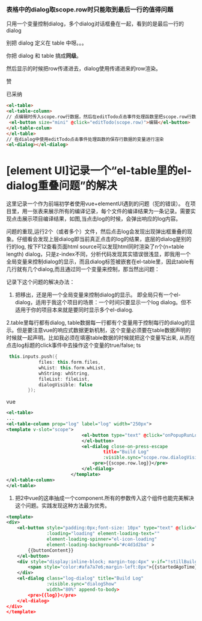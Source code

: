 ###  表格中的dialog取scope.row时只能取到最后一行的值得问题

只用一个变量控制dialog，多个dialog对话框叠在一起，看到的是最后一行的dialog

别把 dialog 定义在 table 中呀。。。

你把 dialog 和 table 搞成**同级**。

然后显示的时候把row传递进去，dialog使用传递进来的row渲染。

 赞

 已采纳

~~~html
<el-table>
<el-table-column>
// 点编辑时传入scope.row行数据，然后在editTodo点击事件处理函数里把scope.row行数据保存在变量中
 <el-button size="mini" @click="editTodo(scope.row)">编辑</el-button>
</el-table-colum>
</el-table>
// 在dialog中使用editTodo点击事件处理函数的保存行数据的变量进行渲染
<el-dialog></el-dialog>
~~~



# [element UI]记录一个“el-table里的el-dialog重叠问题”的解决

这里记录一个作为前端初学者使用vue+elementUI遇到的问题（犯的错误）。
在项目里，用一张表来展示所有的编译记录，每个文件的编译结果为一条记录。需要实现点击展示项目编译结果，如图,当点击log的时候，会弹出响应的log内容。

问题的重现,运行2个（或者多个）文件，然后点击log会发现出现弹出框重叠的现象。仔细看会发现上层dialog即当前真正点击的log的结果，底层的dialog是别的行的log, 按下F12查看页面html source可以发现html同时渲染了n个(n=table length) dialog，只是z-index不同，分析代码发现其实错误很浅显，即我用一个全局变量来控制dialog的显示，而且dialog标签被嵌套在el-table里，因此table有几行就有几个dialog,而且通过同一个变量来控制，那当然出问题：



记录下这个问题的解决办法：

1. 把<el-dialog>移出<el-table>，还是用一个全局变量来控制dialog的显示。 即全局只有一个el-dialog，适用于我这个项目的场景：一个时间只要显示一个log dialog。但不适用于你的项目本来就是要同时显示多个el-dialog.

2.table里每行都有dialog, table数据每一行都有个变量用于控制每行的dialog的显示。但是要注意vue的响应式数据更新机制，这个变量必须要在table数据声明的时候就一起声明。比如我必须在填塞table数据的时候就把这个变量写出来, 从而在点击log标题的click事件中去操作这个变量的true/false;
ts



```kotlin
 this.inputs.push({
            files: this.form.files,
            whList: this.form.whList,
            whString: whString,
            fileList: fileList,
            dialogVisible: false
        });
```

vue



```xml
<el-table>
...
<el-table-column prop="log" label="log" width="250px">
<template v-slot="scope">
                            <el-button type="text" @click="onPopupRunLog(scope.row)">{{scope.row.fullDisplayName}}
                            </el-button>
                            <el-dialog close-on-press-escape
                                    title="Build Log"
                                    :visible.sync="scope.row.dialogVisible" width="80%">
                                <pre>{{scope.row.log}}</pre>
                            </el-dialog>
                        </template>
</el-table-column>
</el-table>
```

1. 把2中vue的这串抽成一个component.所有的参数传入这个组件也能完美解决这个问题。实践发现这种方法最为优秀。



```xml
<template>
<div>
    <el-button style="padding:0px;font-size: 10px" type="text" @click="popupBuildLog()"
               :loading="loading" element-loading-text=""
               element-loading-spinner="el-icon-loading"
               element-loading-background="#c4d1d2ba" >
        {{buttonContent}}
    </el-button>
    <div style="display:inline-block; margin-top:4px" v-if="!stillBuilding && buildResult !== 'PENDING'">
        <span style="color:#afa7a7e6;margin-left:8px">{{startedAgoTime}}</span>
    </div>
    <el-dialog class="log-dialog" title="Build Log"
               :visible.sync="dialogShow"
               width="80%" append-to-body>
        <pre>{{log}}</pre>
    </el-dialog>
</div>
</template>
```